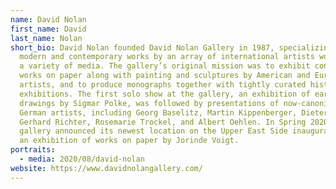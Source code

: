 ```yaml
---
name: David Nolan
first_name: David
last_name: Nolan
short_bio: David Nolan founded David Nolan Gallery in 1987, specializing in
  modern and contemporary works by an array of international artists working in
  a variety of media. The gallery’s original mission was to exhibit contemporary
  works on paper along with painting and sculptures by American and European
  artists, and to produce monographs together with tightly curated historical
  exhibitions. The first solo show at the gallery, an exhibition of early
  drawings by Sigmar Polke, was followed by presentations of now-canonical
  German artists, including Georg Baselitz, Martin Kippenberger, Dieter Roth,
  Gerhard Richter, Rosemarie Trockel, and Albert Oehlen. In Spring 2020, the
  gallery announced its newest location on the Upper East Side inaugurated with
  an exhibition of works on paper by Jorinde Voigt.
portraits:
  - media: 2020/08/david-nolan
website: https://www.davidnolangallery.com/
---
```

